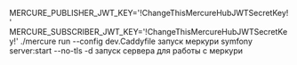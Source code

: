 MERCURE_PUBLISHER_JWT_KEY='!ChangeThisMercureHubJWTSecretKey!' MERCURE_SUBSCRIBER_JWT_KEY='!ChangeThisMercureHubJWTSecretKey!' ./mercure run --config dev.Caddyfile
 запуск меркури
symfony server:start --no-tls -d
запуск сервера для работы с меркури 

